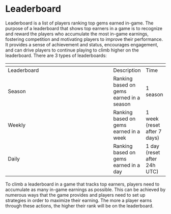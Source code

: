 # Leaderboard

Leaderboard is a list of players ranking top gems earned in-game. The purpose of a leaderboard that shows top earners in a game is to recognize and reward the players who accumulate the most in-game earnings, fostering competition and motivating players to improve their performance. It provides a sense of achievement and status, encourages engagement, and can drive players to continue playing to climb higher on the leaderboard. There are 3 types of leaderboards:

<table data-header-hidden><thead><tr><th width="411"></th><th></th><th></th></tr></thead><tbody><tr><td>Leaderboard</td><td>Description</td><td>Time</td></tr><tr><td>Season</td><td>Ranking based on gems earned in a season </td><td>1 season </td></tr><tr><td>Weekly</td><td>Ranking based on gems earned in a week</td><td>1 week (reset after 7 days) </td></tr><tr><td>Daily</td><td>Ranking based on gems earned in a day</td><td>1 day (reset after 24h UTC) </td></tr></tbody></table>

To climb a leaderboard in a game that tracks top earners, players need to accumulate as many in-game earnings as possible. This can be achieved by numerous ways that the game provides and players need to set up strategies in order to maximize their earning. The more a player earns through these actions, the higher their rank will be on the leaderboard.
